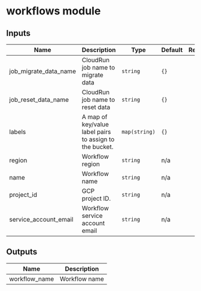 # workflows module

<!-- BEGINNING OF PRE-COMMIT-TERRAFORM DOCS HOOK -->
## Inputs

| Name | Description | Type | Default | Required |
|------|-------------|------|---------|:--------:|
| job_migrate_data_name | CloudRun job name to migrate data | `string` | `{}` | no |
| job_reset_data_name | CloudRun job name to reset data | `string` | `{}` | no |
| labels | A map of key/value label pairs to assign to the bucket. | `map(string)` | `{}` | no |
| region | Workflow region | `string` | n/a | yes |
| name | Workflow name | `string` | n/a | yes |
| project\_id | GCP project ID. | `string` | n/a | yes |
| service\_account\_email | Workflow service account email | `string` | n/a | yes |

## Outputs

| Name | Description |
|------|-------------|
| workflow\_name | Workflow name |

<!-- END OF PRE-COMMIT-TERRAFORM DOCS HOOK -->
